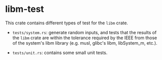 # libm-test

This crate contains different types of test for the `libm` crate.

* `tests/system.rs`: generate random inputs, and tests that the results of the
  `libm` crate are within the tolerance required by the IEEE from those of the
  system's libm library (e.g. musl, glibc's libm, libSystem_m, etc.).
  
* `tests/unit.rs`: contains some small unit tests. 
